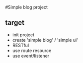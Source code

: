 #Simple blog project

## target
- init project
- create 'simple blog' / 'simple ui'
- RESTful
- use route resource
- use event/listener

